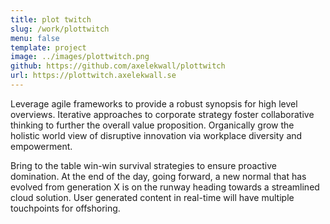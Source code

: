 ```yaml
---
title: plot twitch
slug: /work/plottwitch
menu: false
template: project
image: ../images/plottwitch.png
github: https://github.com/axelekwall/plottwitch
url: https://plottwitch.axelekwall.se
---
```

Leverage agile frameworks to provide a robust synopsis for high level overviews. Iterative approaches to corporate strategy foster collaborative thinking to further the overall value proposition. Organically grow the holistic world view of disruptive innovation via workplace diversity and empowerment.

Bring to the table win-win survival strategies to ensure proactive domination. At the end of the day, going forward, a new normal that has evolved from generation X is on the runway heading towards a streamlined cloud solution. User generated content in real-time will have multiple touchpoints for offshoring.